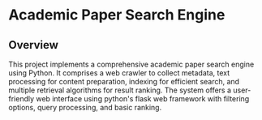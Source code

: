 # Academic Paper Search Engine

## Overview

This project implements a comprehensive academic paper search engine using Python. It comprises a web crawler to collect metadata, text processing for content preparation, indexing for efficient search, and multiple retrieval algorithms for result ranking. The system offers a user-friendly web interface using python's flask web framework with filtering options, query processing, and basic ranking.
